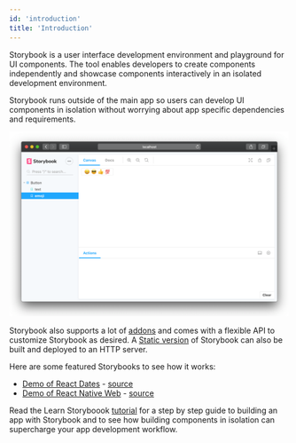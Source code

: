 ```yaml
---
id: 'introduction'
title: 'Introduction'
---
```


Storybook is a user interface development environment and playground for UI components.
The tool enables developers to create components independently and showcase components interactively in an isolated development environment.

Storybook runs outside of the main app so users can develop UI components in isolation without worrying about app specific dependencies and requirements.

![Storybook](../static/screenshot.png)

Storybook also supports a lot of [addons](/addons/introduction) and comes with a flexible API to customize Storybook as desired.
A [Static version](/basics/exporting-storybook) of Storybook can also be built and deployed to an HTTP server.

Here are some featured Storybooks to see how it works:

- [Demo of React Dates](http://airbnb.io/react-dates/) - [source](https://github.com/airbnb/react-dates)
- [Demo of React Native Web](http://necolas.github.io/react-native-web/storybook/) - [source](https://github.com/necolas/react-native-web)

Read the Learn Storyboook [tutorial](https://www.learnstorybook.com) for a step by step guide to building an app with Storybook and to see how building components in isolation can supercharge your app development workflow.
